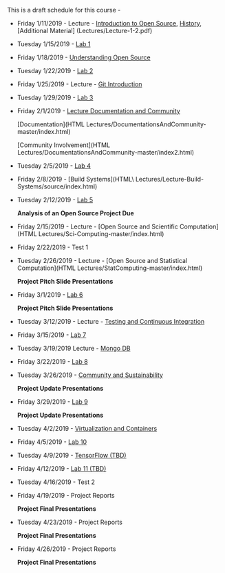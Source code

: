 This is a draft schedule for this course -

* Friday 1/11/2019 - Lecture - [Introduction to Open Source](Lectures/Lecture-1-1.pdf), [History](Lectures/Lecture-1-3.pdf), [Additional Material] (Lectures/Lecture-1-2.pdf)

* Tuesday 1/15/2019 - [Lab 1](Labs/Lab1.md)

* Friday 1/18/2019 - [Understanding Open Source](Lectures/Lec2-Patrick_Masson-S2017.pdf)

* Tuesday 1/22/2019 - [Lab 2](Labs/Lab2.md)

* Friday 1/25/2019 - Lecture - [Git Introduction](Lectures/Lecture-3.Md)

* Tuesday 1/29/2019 - [Lab 3](Labs/Lab3.md)

* Friday 2/1/2019 - [Lecture Documentation and Community](Lectures/Lecture-4.Md)

	[Documentation](HTML Lectures/DocumentationsAndCommunity-master/index.html)

	[Community Involvement](HTML Lectures/DocumentationsAndCommunity-master/index2.html)

* Tuesday 2/5/2019 - [Lab 4](Labs/Lab4.md)

* Friday 2/8/2019 - [Build Systems](HTML\ Lectures/Lecture-Build-Systems/source/index.html)

* Tuesday 2/12/2019 - [Lab 5](Labs/Lab5.md)

	**Analysis of an Open Source Project Due**

* Friday 2/15/2019 - Lecture - [Open Source and Scientific Computation](HTML Lectures/Sci-Computing-master/index.html)

* Friday 2/22/2019 - Test 1

* Tuesday 2/26/2019 - Lecture - [Open Source and Statistical Computation](HTML Lectures/StatComputing-master/index.html)

	**Project Pitch Slide Presentations**

* Friday 3/1/2019 - [Lab 6](Labs/Lab6.md)

	**Project Pitch Slide Presentations**

* Tuesday 3/12/2019 - Lecture - [Testing and Continuous Integration](Lectures/TestingAndCI.md)

* Friday 3/15/2019 - [Lab 7](Labs/Lab7.md)

* Tuesday 3/19/2019 Lecture - [Mongo DB](Lectures/MongoDB.pdf)

* Friday 3/22/2019 - [Lab 8](Labs/Lab8.md)

* Tuesday 3/26/2019 - [Community and Sustainability](Lectures/CommunityandSustainability-3-1-2016.pdf)

     **Project Update Presentations** 

* Friday 3/29/2019 - [Lab 9](Labs/Lab9.md)

     **Project Update Presentations** 

* Tuesday 4/2/2019 - [Virtualization and Containers](https://github.com/rcos/CSCI-4961-01-Summer-2018/tree/master/HTML%20Lectures/Virtualization_Lecture)

* Friday 4/5/2019 - [Lab 10](Labs/Lab10-Docker.md)

* Tuesday 4/9/2019 - [TensorFlow (TBD)]()

* Friday 4/12/2019 - [Lab 11 (TBD)]()

* Tuesday 4/16/2019 - Test 2

* Friday 4/19/2019 - Project Reports

	**Project Final Presentations**

* Tuesday 4/23/2019 - Project Reports

	**Project Final Presentations**

* Friday 4/26/2019 - Project Reports

	**Project Final Presentations**


